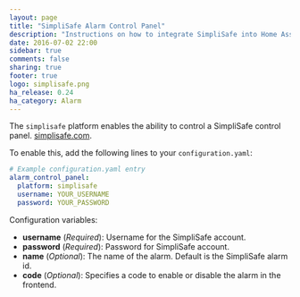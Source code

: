 ```yaml
---
layout: page
title: "SimpliSafe Alarm Control Panel"
description: "Instructions on how to integrate SimpliSafe into Home Assistant."
date: 2016-07-02 22:00
sidebar: true
comments: false
sharing: true
footer: true
logo: simplisafe.png
ha_release: 0.24
ha_category: Alarm
---
```


The `simplisafe` platform enables the ability to control a SimpliSafe control panel. [simplisafe.com](http://simplisafe.com/).

To enable this, add the following lines to your `configuration.yaml`:

```yaml
# Example configuration.yaml entry
alarm_control_panel:
  platform: simplisafe
  username: YOUR_USERNAME
  password: YOUR_PASSWORD
```

Configuration variables:

- **username** (*Required*): Username for the SimpliSafe account.
- **password** (*Required*): Password for SimpliSafe account.
- **name** (*Optional*): The name of the alarm. Default is the SimpliSafe alarm id.
- **code** (*Optional*): Specifies a code to enable or disable the alarm in the frontend.

